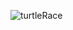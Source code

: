 ![turtleRace](https://user-images.githubusercontent.com/16420464/231920080-4b5b7be8-49d8-4413-9f03-02ff55556661.png)

